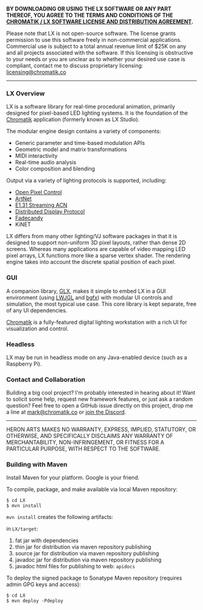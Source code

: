 **BY DOWNLOADING OR USING THE LX SOFTWARE OR ANY PART THEREOF, YOU AGREE TO THE TERMS AND CONDITIONS OF THE [CHROMATIK / LX SOFTWARE LICENSE AND DISTRIBUTION AGREEMENT](http://chromatik.co/license/).**

Please note that LX is not open-source software. The license grants permission to use this software freely in non-commercial applications. Commercial use is subject to a total annual revenue limit of $25K on any and all projects associated with the software. If this licensing is obstructive to your needs or you are unclear as to whether your desired use case is compliant, contact me to discuss proprietary licensing: licensing@chromatik.co

---

### LX Overview ###

LX is a software library for real-time procedural animation, primarily designed for pixel-based LED lighting systems. It is the foundation of the [Chromatik](https://chromatik.co) application (formerly known as LX Studio).

The modular engine design contains a variety of components:

* Generic parameter and time-based modulation APIs
* Geometric model and matrix transformations
* MIDI interactivity
* Real-time audio analysis
* Color composition and blending

Output via a variety of lighting protocols is supported, including:

* [Open Pixel Control](http://openpixelcontrol.org/)
* [ArtNet](http://art-net.org.uk/)
* [E1.31 Streaming ACN](http://www.opendmx.net/index.php/E1.31)
* [Distributed Display Protocol](http://www.3waylabs.com/ddp/)
* [Fadecandy](https://github.com/scanlime/fadecandy)
* KiNET

LX differs from many other lighting/VJ software packages in that it is designed to support non-uniform 3D pixel layouts, rather than dense 2D screens. Whereas many applications are capable of video mapping LED pixel arrays, LX functions more like a sparse vertex shader. The rendering engine takes into account the discrete spatial position of each pixel.

### GUI ###

A companion library, [GLX](https://github.com/heronarts/GLX), makes it simple to embed LX in a GUI environment (using [LWJGL](https://www.lwjgl.org/) and [bgfx](https://github.com/bkaradzic/bgfx)) with modular UI controls and simulation, the  most typical use case. This core library is kept separate, free of any UI dependencies.

[Chromatik](https://chromatik.co) is a fully-featured digital lighting workstation with a rich UI for visualization and control.

### Headless ###

LX may be run in headless mode on any Java-enabled device (such as a Raspberry Pi).

### Contact and Collaboration ###

Building a big cool project? I'm probably interested in hearing about it! Want to solicit some help, request new framework features, or just ask a random question? Feel free to open a GitHub issue directly on this project, drop me a line at mark@chromatik.co or [join the Discord](https://chromatik.co/discord).

---

HERON ARTS MAKES NO WARRANTY, EXPRESS, IMPLIED, STATUTORY, OR OTHERWISE, AND SPECIFICALLY DISCLAIMS ANY WARRANTY OF MERCHANTABILITY, NON-INFRINGEMENT, OR FITNESS FOR A PARTICULAR PURPOSE, WITH RESPECT TO THE SOFTWARE.

### Building with Maven ###
Install Maven for your platform. Google is your friend.

To compile, package, and make available via local Maven repository:
```
$ cd LX
$ mvn install
```

`mvn install` creates the following artifacts:

in `LX/target`:
1. fat jar with dependencies
1. thin jar for distribution via maven repository publishing
1. source jar for distribution via maven repository publishing
1. javadoc jar for distribution via maven repository publishing
1. javadoc html files for publishing to web: `apidocs`

To deploy the signed package to Sonatype Maven repository (requires admin GPG keys and access):
```
$ cd LX
$ mvn deploy -Pdeploy
```
